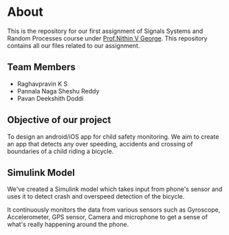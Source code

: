 # About
This is the repository for our first assignment of Signals Systems and Random Processes course under [Prof.Nithin V George](https://iitgn.ac.in/faculty/ee/fac-nithin). This repository contains all our files related to our assignment. 

## Team Members
- Raghavpravin K S
- Pannala Naga Sheshu Reddy
- Pavan Deekshith Doddi

## Objective of our project
To design an android/iOS app for child safety monitoring. We aim to create an app that detects any over speeding, accidents and crossing of boundaries of a child riding a bicycle. 

## Simulink Model
We've created a Simulink model which takes input from phone's sensor and uses it to detect crash and overspeed detection of the bicycle. 

It continuously monitors the data from various sensors such as Gyroscope, Accelerometer, GPS sensor, Camera and microphone to get a sense of what's really happening around the phone. 